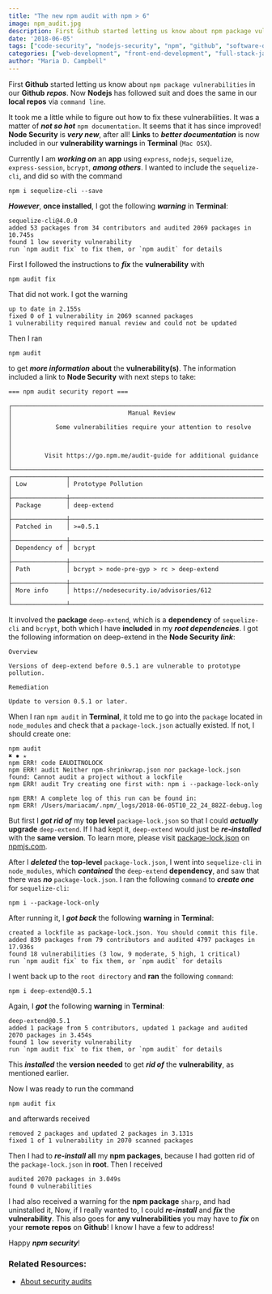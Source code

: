 ```yaml
---
title: "The new npm audit with npm > 6"
image: npm_audit.jpg
description: First Github started letting us know about npm package vulnerabilities in our Github repos, and now Nodejs does the same in our local repos via command line.
date: '2018-06-05'
tags: ["code-security", "nodejs-security", "npm", "github", "software-development", "full-stack-javascript", "front-end-development", "web-development"]
categories: ["web-development", "front-end-development", "full-stack-javascript", "node-package-manager"]
author: "Maria D. Campbell"
---
```


First **Github** started letting us know about `npm package vulnerabilities` in our **Github** ***repos***. Now **Nodejs** has followed suit and does the same in our **local repos** via `command line`.

It took me a little while to figure out how to fix these vulnerabilities. It was a matter of ***not so hot*** `npm documentation`. It seems that it has since improved! **Node Security** is ***very new***, after all! **Links** to ***better documentation*** is now included in our **vulnerability warnings** in **Terminal** (`Mac OSX`).

Currently I am ***working on*** an **app** using `express`, `nodejs`, `sequelize`, `express-session`, `bcrypt`, ***among others***. I wanted to include the `sequelize-cli`, and did so with the command

```shell
npm i sequelize-cli --save
```

***However***, **once installed**, I got the following ***warning*** in **Terminal**:

```shell
sequelize-cli@4.0.0
added 53 packages from 34 contributors and audited 2069 packages in 10.745s
found 1 low severity vulnerability
run `npm audit fix` to fix them, or `npm audit` for details
```

First I followed the instructions to ***fix*** the **vulnerability** with

```shell
npm audit fix
```

That did not work. I got the warning

```shell
up to date in 2.155s
fixed 0 of 1 vulnerability in 2069 scanned packages
1 vulnerability required manual review and could not be updated
```

Then I ran

```shell
npm audit
```

to get ***more information*** **about** the **vulnerability(s)**. The information included a link to **Node Security** with next steps to take:

```shell
=== npm audit security report ===

┌──────────────────────────────────────────────────────────────────────────────┐
│                                Manual Review                                 │
│            Some vulnerabilities require your attention to resolve            │
│                                                                              │
│         Visit https://go.npm.me/audit-guide for additional guidance          │
└──────────────────────────────────────────────────────────────────────────────┘
┌───────────────┬──────────────────────────────────────────────────────────────┐
│ Low           │ Prototype Pollution                                          │
├───────────────┼──────────────────────────────────────────────────────────────┤
│ Package       │ deep-extend                                                  │
├───────────────┼──────────────────────────────────────────────────────────────┤
│ Patched in    │ >=0.5.1                                                      │
├───────────────┼──────────────────────────────────────────────────────────────┤
│ Dependency of │ bcrypt                                                       │
├───────────────┼──────────────────────────────────────────────────────────────┤
│ Path          │ bcrypt > node-pre-gyp > rc > deep-extend                     │
├───────────────┼──────────────────────────────────────────────────────────────┤
│ More info     │ https://nodesecurity.io/advisories/612                       │
└───────────────┴──────────────────────────────────────────────────────────────┘
```

It involved the **package** `deep-extend`, which is a **dependency** of `sequelize-cli` and `bcrypt`, both which I have **included** in my ***root dependencies***. I got the following information on deep-extend in the **Node Security** ***link***:

```shell
Overview

Versions of deep-extend before 0.5.1 are vulnerable to prototype pollution.

Remediation

Update to version 0.5.1 or later.
```

When I ran `npm audit` in **Terminal**, it told me to go into the `package` located in `node_modules` and check that a `package-lock.json` actually existed. If not, I should create one:

```shell
npm audit                                                                                      ✖ ✹ ✭
npm ERR! code EAUDITNOLOCK
npm ERR! audit Neither npm-shrinkwrap.json nor package-lock.json found: Cannot audit a project without a lockfile
npm ERR! audit Try creating one first with: npm i --package-lock-only

npm ERR! A complete log of this run can be found in:
npm ERR! /Users/mariacam/.npm/_logs/2018-06-05T10_22_24_882Z-debug.log
```

But first I ***got rid of*** my **top level** `package-lock.json` so that I could ***actually*** **upgrade** `deep-extend`. If I had kept it, `deep-extend` would just be ***re-installed*** with the **same version**. To learn more, please visit [package-lock.json](https://docs.npmjs.com/files/package-lock.json) on [npmjs.com](https://docs.npmjs.com/).

After I ***deleted*** the **top-level** `package-lock.json`, I went into `sequelize-cli` in `node_modules`, which ***contained*** the `deep-extend` **dependency**, and saw that there was ***no*** `package-lock.json`. I ran the following `command` to ***create one*** for `sequelize-cli`:

```shell
npm i --package-lock-only
```

After running it, I ***got back*** the following **warning** in **Terminal**:

```shell
created a lockfile as package-lock.json. You should commit this file.
added 839 packages from 79 contributors and audited 4797 packages in 17.936s
found 18 vulnerabilities (3 low, 9 moderate, 5 high, 1 critical)
run `npm audit fix` to fix them, or `npm audit` for details
```

I went back up to the `root directory` and **ran** the following `command`:

```shell
npm i deep-extend@0.5.1
```

Again, I ***got*** the following **warning** in **Terminal**:

```shell
deep-extend@0.5.1
added 1 package from 5 contributors, updated 1 package and audited 2070 packages in 3.454s
found 1 low severity vulnerability
run `npm audit fix` to fix them, or `npm audit` for details
```

This ***installed*** the **version needed** to get ***rid of*** the **vulnerability**, as mentioned earlier.

Now I was ready to run the command

```shell
npm audit fix
```

and afterwards received

```shell
removed 2 packages and updated 2 packages in 3.131s
fixed 1 of 1 vulnerability in 2070 scanned packages
```

Then I had to ***re-install*** **all** my **npm packages**, because I had gotten rid of the `package-lock.json` in **root**. Then I received

```shell
audited 2070 packages in 3.049s
found 0 vulnerabilities
```

I had also received a warning for the **npm package** `sharp`, and had uninstalled it, Now, if I really wanted to, I could ***re-install*** and ***fix*** the **vulnerability**. This also goes for **any vulnerabilities** you may have to ***fix*** on your **remote repos** on **Github**! I know I have a few to address!

Happy ***npm security***!

### Related Resources:

+ [About security audits](https://docs.npmjs.com/auditing-package-dependencies-for-security-vulnerabilities)